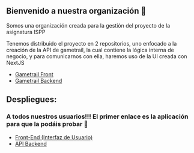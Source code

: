 ## Bienvenido a nuestra organización 👋

Somos una organización creada para la gestión del proyecto de la asignatura ISPP

Tenemos distribuido el proyecto en 2 repositorios, uno enfocado a la creación de la API de gametrail, la cual contiene la lógica interna de negocio, y para comunicarnos con ella, haremos uso de la UI creada con NextJS

- [Gametrail Front](https://github.com/GameTrail/gametrail-front)
- [Gametrail Backend](https://github.com/GameTrail/gametrail-backend)


## Despliegues:
### A todos nuestros usuarios!!!  El primer enlace es la aplicación para que la podáis probar 🤗
- [Front-End (Interfaz de Usuario)](https://gametrail.vercel.app/)
- [API Backend](https://gametrail-backend-production.up.railway.app/api/)
